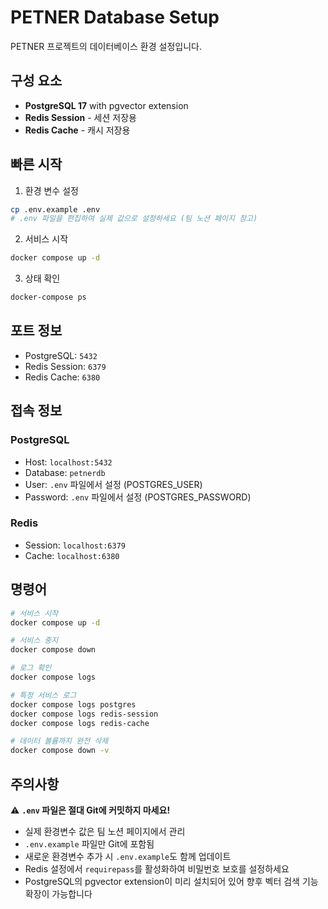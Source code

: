 # PETNER Database Setup

PETNER 프로젝트의 데이터베이스 환경 설정입니다.

## 구성 요소

- **PostgreSQL 17** with pgvector extension
- **Redis Session** - 세션 저장용
- **Redis Cache** - 캐시 저장용

## 빠른 시작

1. 환경 변수 설정
```bash
cp .env.example .env
# .env 파일을 편집하여 실제 값으로 설정하세요 (팀 노션 페이지 참고)
```

2. 서비스 시작
```bash
docker compose up -d
```

3. 상태 확인
```bash
docker-compose ps
```

## 포트 정보

- PostgreSQL: `5432`
- Redis Session: `6379` 
- Redis Cache: `6380`

## 접속 정보

### PostgreSQL
- Host: `localhost:5432`
- Database: `petnerdb`
- User: `.env` 파일에서 설정 (POSTGRES_USER)
- Password: `.env` 파일에서 설정 (POSTGRES_PASSWORD)

### Redis
- Session: `localhost:6379`
- Cache: `localhost:6380`

## 명령어

```bash
# 서비스 시작
docker compose up -d

# 서비스 중지
docker compose down

# 로그 확인
docker compose logs

# 특정 서비스 로그
docker compose logs postgres
docker compose logs redis-session
docker compose logs redis-cache

# 데이터 볼륨까지 완전 삭제
docker compose down -v
```

## 주의사항

⚠️ **`.env` 파일은 절대 Git에 커밋하지 마세요!**

- 실제 환경변수 값은 팀 노션 페이지에서 관리
- `.env.example` 파일만 Git에 포함됨
- 새로운 환경변수 추가 시 `.env.example`도 함께 업데이트
- Redis 설정에서 `requirepass`를 활성화하여 비밀번호 보호를 설정하세요
- PostgreSQL의 pgvector extension이 미리 설치되어 있어 향후 벡터 검색 기능 확장이 가능합니다